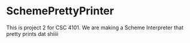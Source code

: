 # SchemePrettyPrinter
This is project 2 for CSC 4101. We are making a Scheme Interpreter that pretty prints dat shiiii
